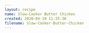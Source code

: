 ```yaml
---
layout: recipe
name: Slow-Cooker Butter Chicken
created: 2020-04-19 11:25:30
filename: Slow-Cooker-Butter-Chicken
---
```

